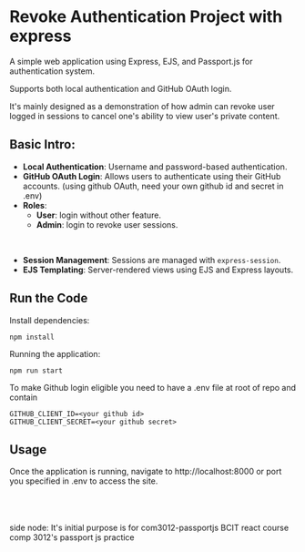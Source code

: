 # Revoke Authentication Project with express

A simple web application using Express, EJS, and Passport.js for authentication system. 

Supports both local authentication and GitHub OAuth login. 

It's mainly designed as a demonstration of how admin can revoke user logged in sessions to cancel one's ability to view user's private content. 

## Basic Intro:

- **Local Authentication**: Username and password-based authentication.
- **GitHub OAuth Login**: Allows users to authenticate using their GitHub accounts. (using github OAuth, need your own github id and secret in .env)
- **Roles**:
  - **User**: login without other feature. 
  - **Admin**: login to revoke user sessions.

<br>

- **Session Management**: Sessions are managed with `express-session`.
- **EJS Templating**: Server-rendered views using EJS and Express layouts.

## Run the Code

Install dependencies:
```
npm install
```

Running the application:
```
npm run start
```

To make Github login eligible you need to have a .env file at root of repo and contain 
```
GITHUB_CLIENT_ID=<your github id>
GITHUB_CLIENT_SECRET=<your github secret>
```

## Usage

Once the application is running, navigate to http://localhost:8000 or port you specified in .env to access the site. 

<br><br><br>
side node: It's initial purpose is for
com3012-passportjs
BCIT react course comp 3012's passport js practice
